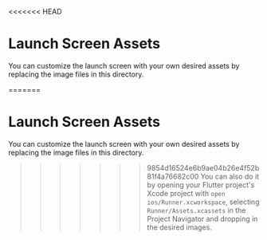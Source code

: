 <<<<<<< HEAD
# Launch Screen Assets

You can customize the launch screen with your own desired assets by replacing the image files in this directory.

=======
# Launch Screen Assets

You can customize the launch screen with your own desired assets by replacing the image files in this directory.

>>>>>>> 9854d16524e6b9ae04b26e4f52b81f4a76682c00
You can also do it by opening your Flutter project's Xcode project with `open ios/Runner.xcworkspace`, selecting `Runner/Assets.xcassets` in the Project Navigator and dropping in the desired images.